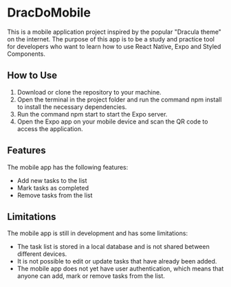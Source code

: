 # DracDoMobile

This is a mobile application project inspired by the popular "Dracula theme" on the internet. The purpose of this app is to be a study and practice tool for developers who want to learn how to use React Native, Expo and Styled Components.

## How to Use

   1. Download or clone the repository to your machine.
   2. Open the terminal in the project folder and run the command npm install to install the necessary dependencies.
   3. Run the command npm start to start the Expo server.
   4. Open the Expo app on your mobile device and scan the QR code to access the application.

## Features

The mobile app has the following features:

   - Add new tasks to the list
   - Mark tasks as completed
   - Remove tasks from the list

## Limitations

The mobile app is still in development and has some limitations:

   - The task list is stored in a local database and is not shared between different devices.
   - It is not possible to edit or update tasks that have already been added.
   - The mobile app does not yet have user authentication, which means that anyone can add, mark or remove tasks from the list.
